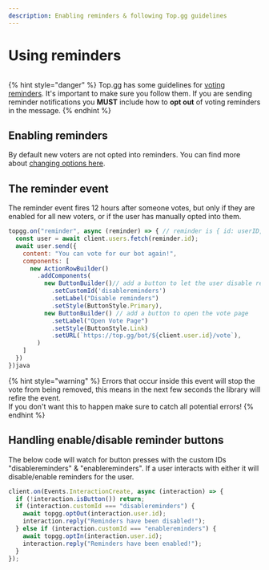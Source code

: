 ```yaml
---
description: Enabling reminders & following Top.gg guidelines
---
```


# Using reminders

<figure><img src="https://i.imgur.com/mT2HHLw.png" alt=""><figcaption></figcaption></figure>

{% hint style="danger" %}
Top.gg has some guidelines for [voting reminders](https://support.top.gg/support/solutions/articles/73000502502-bot-guidelines). It's important to make sure you follow them. If you are sending reminder notifications you **MUST** include how to **opt out** of voting reminders in the message.
{% endhint %}

## Enabling reminders

By default new voters are not opted into reminders. You can find more about [changing options here](broken-reference).

## The reminder event

The reminder event fires 12 hours after someone votes, but only if they are enabled for all new voters, or if the user has manually opted into them.

```javascript
topgg.on("reminder", async (reminder) => { // reminder is { id: userID, votedAt: timestamp }
  const user = await client.users.fetch(reminder.id);
  await user.send({
    content: "You can vote for our bot again!",
    components: [
      new ActionRowBuilder()
        .addComponents(
          new ButtonBuilder()// add a button to let the user disable reminders.
            .setCustomId('disablereminders')
            .setLabel("Disable reminders")
            .setStyle(ButtonStyle.Primary),
          new ButtonBuilder() // add a button to open the vote page
            .setLabel("Open Vote Page")
            .setStyle(ButtonStyle.Link)
            .setURL(`https://top.gg/bot/${client.user.id}/vote`),
        )
    ]
  })
})java
```

{% hint style="warning" %}
Errors that occur inside this event will stop the vote from being removed, this means in the next few seconds the library will refire the event.\
If you don't want this to happen make sure to catch all potential errors!
{% endhint %}

## Handling enable/disable reminder buttons

The below code will watch for button presses with the custom IDs "disablereminders" & "enablereminders". If a user interacts with either it will disable/enable reminders for the user.

```javascript
client.on(Events.InteractionCreate, async (interaction) => {
  if (!interaction.isButton()) return;
  if (interaction.customId === "disablereminders") {
    await topgg.optOut(interaction.user.id);
    interaction.reply("Reminders have been disabled!");
  } else if (interaction.customId === "enablereminders") {
    await topgg.optIn(interaction.user.id);
    interaction.reply("Reminders have been enabled!");
  }
});
```
